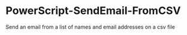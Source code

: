 # PowerScript-SendEmail-FromCSV
Send an email from a list of names and email addresses on a csv file 
